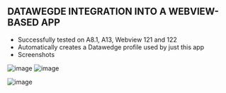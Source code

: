 ## DATAWEGDE INTEGRATION INTO A WEBVIEW-BASED APP


- Successfully tested on A8.1, A13, Webview 121 and 122
- Automatically creates a Datawedge profile used by just this app
- Screenshots

![image](https://github.com/NDZL/DW-WEBVIEW/assets/11386676/ada8ffc5-dfee-439c-895d-cccbfd781c90)
![image](https://github.com/NDZL/DW-WEBVIEW/assets/11386676/e8cee670-49bf-4b6d-8259-4d6217de2627)

![image](https://github.com/NDZL/DW-WEBVIEW/assets/11386676/23bd86cd-146e-4473-833d-723c12e8f026)
